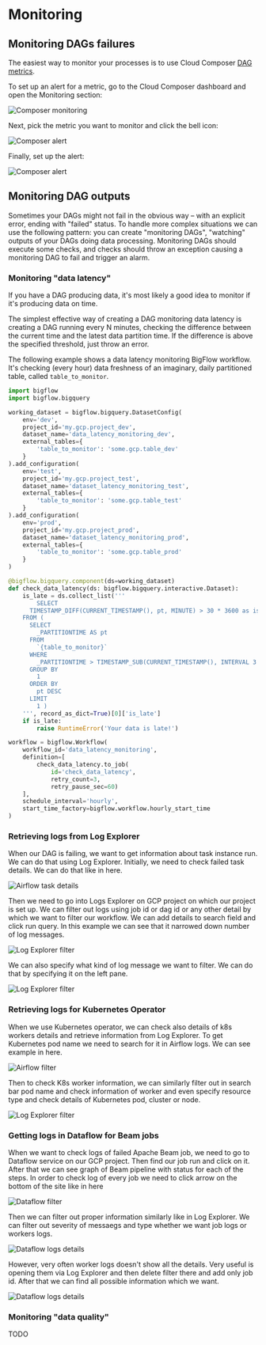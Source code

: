 # Monitoring

## Monitoring DAGs failures

The easiest way to monitor your processes is to use Cloud Composer [DAG metrics](https://cloud.google.com/composer/docs/monitoring-dashboard#dag_runs).

To set up an alert for a metric, go to the Cloud Composer dashboard and open the Monitoring section:

![Composer monitoring](./images/monitoring.png)

Next, pick the metric you want to monitor and click the bell icon:

![Composer alert](./images/moniroting_create_alert.png)

Finally, set up the alert:

![Composer alert](./images/alert_form.png)

## Monitoring DAG outputs

Sometimes your DAGs might not fail in the obvious way – with an explicit error, ending with "failed" status. To handle
more complex situations we can use the following pattern: you can create "monitoring DAGs", "watching" outputs of
your DAGs doing data processing. Monitoring DAGs should execute some checks, and checks should throw an exception
causing a monitoring DAG to fail and trigger an alarm.

### Monitoring "data latency"

If you have a DAG producing data, it's most likely a good idea to monitor if it's producing data on time.

The simplest effective way of creating a DAG monitoring data latency is creating a DAG running every N minutes, checking
the difference between the current time and the latest data partition time. If the difference is above the specified
threshold, just throw an error. 

The following example shows a data latency monitoring BigFlow workflow. It's checking (every hour) data freshness of an 
imaginary, daily partitioned table, called `table_to_monitor`.

```python
import bigflow
import bigflow.bigquery

working_dataset = bigflow.bigquery.DatasetConfig(
    env='dev',
    project_id='my.gcp.project_dev',
    dataset_name='data_latency_monitoring_dev',
    external_tables={
        'table_to_monitor': 'some.gcp.table_dev'
    }
).add_configuration(
    env='test',
    project_id='my.gcp.project_test',
    dataset_name='dataset_latency_monitoring_test',
    external_tables={
        'table_to_monitor': 'some.gcp.table_test'
    }
).add_configuration(
    env='prod',
    project_id='my.gcp.project_prod',
    dataset_name='dataset_latency_monitoring_prod',
    external_tables={
        'table_to_monitor': 'some.gcp.table_prod'
    }
)

@bigflow.bigquery.component(ds=working_dataset)
def check_data_latency(ds: bigflow.bigquery.interactive.Dataset):
    is_late = ds.collect_list('''
        SELECT
      TIMESTAMP_DIFF(CURRENT_TIMESTAMP(), pt, MINUTE) > 30 * 3600 as is_late
    FROM (
      SELECT
        _PARTITIONTIME AS pt
      FROM
        `{table_to_monitor}`
      WHERE
        _PARTITIONTIME > TIMESTAMP_SUB(CURRENT_TIMESTAMP(), INTERVAL 3 DAY)
      GROUP BY
        1
      ORDER BY
        pt DESC
      LIMIT
        1 )
    ''', record_as_dict=True)[0]['is_late']
    if is_late:
        raise RuntimeError('Your data is late!')

workflow = bigflow.Workflow(
    workflow_id='data_latency_monitoring',
    definition=[
        check_data_latency.to_job(
            id='check_data_latency', 
            retry_count=3, 
            retry_pause_sec=60)
    ],
    schedule_interval='hourly',
    start_time_factory=bigflow.workflow.hourly_start_time
)
```

### Retrieving logs from Log Explorer

When our DAG is failing, we want to get information about task instance run. We can do that using Log Explorer.
Initially, we need to check failed task details. We can do that like in here.

![Airflow task details](./images/failed_job_pick_task_details_airflow.png)

Then we need to go into Logs Explorer on GCP project on which our project is set up. We can filter out logs using job id
or dag id or any other detail by which we want to filter our workflow. We can add details to search field and click run query.
In this example we can see that it narrowed down number of log messages.

![Log Explorer filter](./images/log_explorer_search_field.png)

We can also specify what kind of log message we want to filter. We can do that by specifying it on the left pane.

![Log Explorer filter](./images/log_explorer_pick_severity.png)

### Retrieving logs for Kubernetes Operator

When we use Kubernetes operator, we can check also details of k8s workers details and retrieve information from Log Explorer.
To get Kubernetes pod name we need to search for it in Airflow logs. We can see example in here.

![Airflow filter](./images/k8s-worker-details-airflow.png)

Then to check K8s worker information, we can similarly filter out in search bar pod name and check information of worker and
even specify resource type and check details of Kubernetes pod, cluster or node.

![Log Explorer filter](./images/k8s_worker_details_log_explorer.png)


### Getting logs in Dataflow for Beam jobs

When we want to check logs of failed Apache Beam job, we need to go to Dataflow service on our GCP project. Then find our job run
and click on it. After that we can see graph of Beam pipeline with status for each of the steps. In order to check log of every job 
we need to click arrow on the bottom of the site like in here

![Dataflow filter](./images/Beam_select_logs.png)

Then we can filter out proper information similarly like in Log Explorer. We can filter out severity of messaegs and type
whether we want job logs or workers logs.

![Dataflow logs details](./images/Beam_filter_logs.png)

However, very often worker logs doesn't show all the details. Very useful is opening them via Log Explorer and then delete 
filter there and add only job id. After that we can find all possible information which we want.

![Dataflow logs details](./images/Dataflow_open_in_log_explorer.png)

### Monitoring "data quality"

TODO